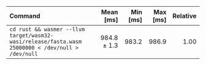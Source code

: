 | Command | Mean [ms] | Min [ms] | Max [ms] | Relative |
|:---|---:|---:|---:|---:|
| `cd rust && wasmer --llvm target/wasm32-wasi/release/fasta.wasm 25000000 < /dev/null > /dev/null` | 984.8 ± 1.3 | 983.2 | 986.9 | 1.00 |
